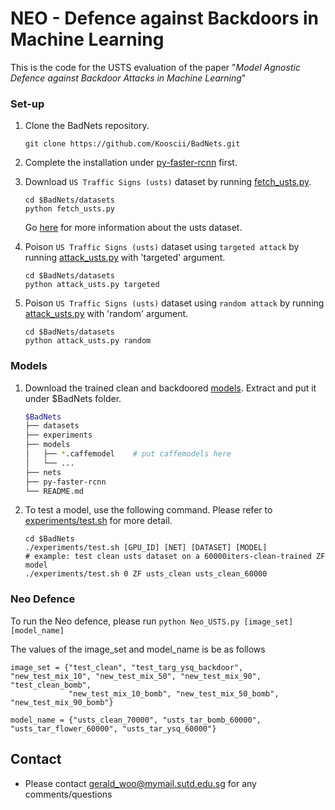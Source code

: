 # NEO - Defence against Backdoors in Machine Learning

 This is the code for the USTS evaluation of the paper "*Model Agnostic Defence against Backdoor Attacks in Machine Learning*"

### Set-up

1. Clone the BadNets repository.
    ```Shell
    git clone https://github.com/Kooscii/BadNets.git
    ```

2. Complete the installation under [py-faster-rcnn](https://github.com/Kooscii/BadNets/tree/master/py-faster-rcnn) first.

3. Download `US Traffic Signs (usts)` dataset by running [fetch_usts.py](https://github.com/Kooscii/BadNets/blob/master/datasets/fetch_usts.py).
    ```Shell
    cd $BadNets/datasets
    python fetch_usts.py
    ```
    Go [here](http://cvrr.ucsd.edu/vivachallenge/index.php/signs/sign-detection/) for more information about the usts dataset.

4. Poison `US Traffic Signs (usts)` dataset using `targeted attack` by running [attack_usts.py](https://github.com/Kooscii/BadNets/blob/master/datasets/fetch_usts.py) with 'targeted' argument.
    ```Shell
    cd $BadNets/datasets
    python attack_usts.py targeted
    ```

5. Poison `US Traffic Signs (usts)` dataset using `random attack` by running [attack_usts.py](https://github.com/Kooscii/BadNets/blob/master/datasets/fetch_usts.py) with 'random' argument.
    ```Shell
    cd $BadNets/datasets
    python attack_usts.py random
    ```

### Models

1. Download the trained clean and backdoored [models](https://drive.google.com/open?id=1JLgR0VGO0btt-SnLzntjvLJWWSuvkD_v). Extract and put it under $BadNets folder.
    ```bash
    $BadNets
    ├── datasets
    ├── experiments
    ├── models
    │   ├── *.caffemodel    # put caffemodels here
    │   └── ...
    ├── nets
    ├── py-faster-rcnn
    └── README.md
    ```

2. To test a model, use the following command. Please refer to [experiments/test.sh](https://github.com/sakshiudeshi/Neo/blob/master/USTS/experiments/test.sh) for more detail.
    ```Shell
    cd $BadNets
    ./experiments/test.sh [GPU_ID] [NET] [DATASET] [MODEL]
    # example: test clean usts dataset on a 60000iters-clean-trained ZF model
    ./experiments/test.sh 0 ZF usts_clean usts_clean_60000
    ```

### Neo Defence

To run the Neo defence, please run 
    ```
    python Neo_USTS.py [image_set] [model_name]
    ```

The values of the image_set and model_name is be as follows 

```Code
image_set = {"test_clean", "test_targ_ysq_backdoor", "new_test_mix_10", "new_test_mix_50", "new_test_mix_90", "test_clean_bomb", 
             "new_test_mix_10_bomb", "new_test_mix_50_bomb", "new_test_mix_90_bomb"}
                 
model_name = {"usts_clean_70000", "usts_tar_bomb_60000", "usts_tar_flower_60000", "usts_tar_ysq_60000"}
```

## Contact
* Please contact gerald_woo@mymail.sutd.edu.sg for any comments/questions


